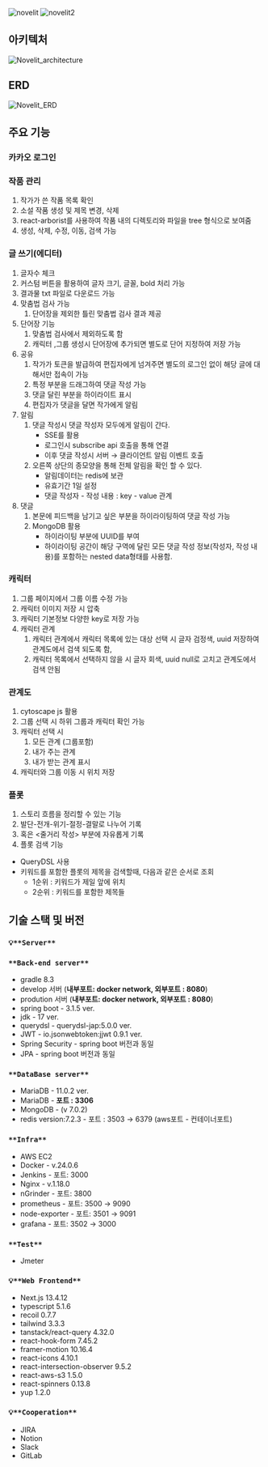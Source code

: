 ![novelit](https://github.com/galaxy-dan/novelit/assets/85854928/62f15271-bcd8-4938-a419-e0da2c72d6a8)
![novelit2](https://github.com/user-attachments/assets/e99d3f04-a057-4291-9874-fe5488d1c865)

## 아키텍처

![Novelit_architecture](https://github.com/user-attachments/assets/68dab917-75bb-4685-a74f-f5400029a32c)

## ERD
![Novelit_ERD](https://github.com/user-attachments/assets/a0613684-bbb2-4629-b524-1f2fff32cc27)

## 주요 기능

### 카카오 로그인

### 작품 관리

1. 작가가 쓴 작품 목록 확인
2. 소설 작품 생성 및 제목 변경, 삭제
3. react-arborist를 사용하여 작품 내의 디렉토리와 파일을 tree 형식으로 보여줌
4. 생성, 삭제, 수정, 이동, 검색 가능

### 글 쓰기(에디터)

1. 글자수 체크
2. 커스텀 버튼을 활용하여 글자 크기, 글꼴, bold 처리 가능
3. 결과물 txt 파일로 다운로드 가능
4. 맞춤법 검사 가능
    1. 단어장을 제외한 틀린 맞춤법 검사 결과 제공
5. 단어장 기능 
    1. 맞춤법 검사에서 제외하도록 함 
    2. 캐릭터 ,그룹 생성시 단어장에 추가되면 별도로 단어 지정하여 저장 가능
6. 공유
    1. 작가가 토큰을 발급하여 편집자에게 넘겨주면 별도의 로그인 없이 해당 글에 대해서만 접속이 가능
    2. 특정 부분을 드래그하여 댓글 작성 가능
    3. 댓글 달린 부분을 하이라이트 표시
    4. 편집자가 댓글을 달면 작가에게 알림
7. 알림
    1. 댓글 작성시 댓글 작성자 모두에게 알림이 간다.
       - SSE를 활용
       - 로그인시 subscribe api 호출을 통해 연결
       - 이후 댓글 작성시 서버 → 클라이언트 알림 이벤트 호출
    2. 오른쪽 상단의 종모양을 통해 전체 알림을 확인 할 수 있다.
       - 알림데이터는 redis에 보관
       - 유효기간 1일 설정
       - 댓글 작성자 - 작성 내용 : key - value 관계
8. 댓글
   1. 본문에 피드백을 남기고 싶은 부분을 하이라이팅하여 댓글 작성 가능
   2. MongoDB 활용
        - 하이라이팅 부분에 UUID를 부여
        - 하이라이팅 공간이 해당 구역에 달린 모든 댓글 작성 정보(작성자, 작성 내용)를 포함하는 nested data형태를 사용함.

### 캐릭터

1. 그룹 페이지에서 그룹 이름 수정 가능
2. 캐릭터 이미지 저장 시 압축
3. 캐릭터 기본정보 다양한 key로 저장 가능
4. 캐릭터 관계
    1. 캐릭터 관계에서 캐릭터 목록에 있는 대상 선택 시 글자 검정색, uuid 저장하여 관계도에서 검색 되도록 함,
    2. 캐릭터 목록에서 선택하지 않을 시 글자 회색, uuid null로 고치고 관계도에서 검색 안됨

### 관계도

1. cytoscape js 활용
2. 그룹 선택 시 하위 그룹과 캐릭터 확인 가능
3. 캐릭터 선택 시
    1. 모든 관계 (그룹포함)
    2. 내가 주는 관계
    3. 내가 받는 관계
    표시
4. 캐릭터와 그룹 이동 시 위치 저장

### 플롯

1. 스토리 흐름을 정리할 수 있는 기능
2. 발단-전개-위기-절정-결말로 나누어 기록
3. 혹은 <줄거리 작성> 부분에 자유롭게 기록
4. 플롯 검색 기능
 - QueryDSL 사용
 - 키워드를 포함한 플롯의 제목을 검색할때, 다음과 같은 순서로 조회
    - 1순위 : 키워드가 제일 앞에 위치
    - 2순위 : 키워드를 포함한 제목들

## 기술 스택 및 버전

### `💡**Server**`

### `**Back-end server**`

- gradle 8.3
- develop 서버 (**내부포트: docker network, 외부포트 : 8080**)
- prodution 서버 (**내부포트: docker network, 외부포트 : 8080**)
- spring boot - 3.1.5 ver.
- jdk - 17 ver.
- querydsl - querydsl-jap:5.0.0 ver.
- JWT - io.jsonwebtoken:jjwt 0.9.1 ver.
- Spring Security - spring boot 버전과 동일
- JPA - spring boot 버전과 동일

### `**DataBase server**`

- MariaDB - 11.0.2 ver.
- MariaDB - **포트 : 3306**
- MongoDB - (v 7.0.2)
- redis version:7.2.3 - 포트 : 3503 → 6379 (aws포트 - 컨테이너포트)

### `**Infra**`

- AWS EC2
- Docker - v.24.0.6
- Jenkins  - 포트: 3000
- Nginx - v.1.18.0
- nGrinder - 포트: 3800
- prometheus - 포트: 3500 → 9090
- node-exporter - 포트: 3501 → 9091
- grafana - 포트: 3502 → 3000

### `**Test**`

- Jmeter


### `💡**Web Frontend**`

- Next.js 13.4.12
- typescript 5.1.6
- recoil 0.7.7
- tailwind 3.3.3
- tanstack/react-query 4.32.0
- react-hook-form 7.45.2
- framer-motion 10.16.4
- react-icons 4.10.1
- react-intersection-observer 9.5.2
- react-aws-s3 1.5.0
- react-spinners 0.13.8
- yup 1.2.0


### `💡**Cooperation**`

- JIRA
- Notion
- Slack
- GitLab
